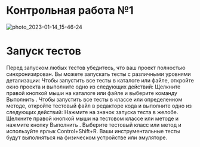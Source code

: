 # Контрольная работа №1
![photo_2023-01-14_15-46-24](https://user-images.githubusercontent.com/79315532/213263013-ec3c58e1-66c0-4d7c-ae22-609fcee55c53.jpg)
# Запуск тестов
Перед запуском любых тестов убедитесь, что ваш проект полностью синхронизирован. Вы можете запускать тесты с различными уровнями детализации: 
Чтобы запустить все тесты в каталоге или файле, откройте окно проекта и выполните одно из следующих действий:
Щелкните правой кнопкой мыши на каталоге или файле и выберите команду Выполнить .
Чтобы запустить все тесты в классе или определенном методе, откройте тестовый файл в редакторе кода и выполните одно из следующих действий:
Нажмите на значок запуска теста в желобе.
Щелкните правой кнопкой мыши на тестовом классе или методе и нажмите кнопку Выполнить .
Выберите тестовый класс или метод и используйте ярлык Control+Shift+R.
Ваши инструментальные тесты будут выполняться на физическом устройстве или эмуляторе.

